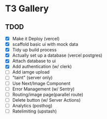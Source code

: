 # T3 Gallery

## TDOD

- [x] Make it Deploy (vercel)
- [x] scaffold basic ui with mock data
- [x] Tidy up build process
- [x] Actually set up a database (vercel postgres)
- [x] Attach database to ui
- [x] Add authentication (w/ clerk)
- [ ] Add iamge upload
- [ ] "taint" (server only)
- [ ] Use Next/Image Component
- [ ] Error Management (w/ Sentry)
- [ ] Routing/image page(parallel route)
- [ ] Delete button (w/ Server Actions)
- [ ] Analytics (posthog)
- [ ] Ratelimiting (upstash)
